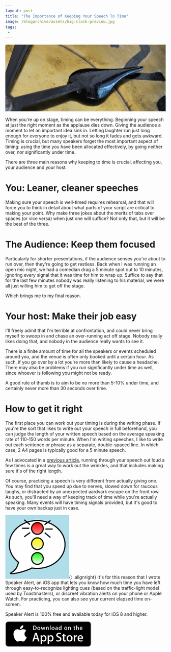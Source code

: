 ```yaml
---
layout: post
title: "The Importance of Keeping Your Speech To Time"
image: /blogarchive/assets/big-clock-preview.jpg
tags:
 -
---
```


![](/blogarchive/assets/big-clock-top.png)

When you're up on stage, timing can be everything. Beginning your speech at just the right moment as the applause dies down. Giving the audience a moment to let an important idea sink in. Letting laughter run just long enough for everyone to enjoy it, but not so long it fades and gets awkward. Timing is crucial, but many speakers forget the most important aspect of timing: using the time you have been allocated effectively, by going neither over, nor significantly under time.

There are three main reasons why keeping to time is crucial, affecting you, your audience and your host.

# You: Leaner, cleaner speeches

Making sure your speech is well-timed requires rehearsal, and that will force you to think in detail about what parts of your script are critical to making your point. Why make three jokes about the merits of tabs over spaces (or vice versa) when just one will suffice? Not only that, but it will be the best of the three.

# The Audience: Keep them focused

Particularly for shorter presentations, if the audience senses you're about to run over, then they're going to get restless. Back when I was running an open mic night, we had a comedian drag a 5 minute spot out to 10 minutes, ignoring every signal that it was time for him to wrap up. Suffice to say that for the last few minutes nobody was really listening to his material, we were all just willing him to get off the stage. 

Which brings me to my final reason.

# Your host: Make their job easy

I'll freely admit that I'm terrible at confrontation, and could never bring myself to swoop in and chase an over-running act off stage. Nobody really likes doing that, and nobody in the audience really wants to see it.

There is a finite amount of time for all the speakers or events scheduled around you, and the venue is often only booked until a certain hour. As such, if you go over by a lot you're more than likely to cause a headache. There may also be problems if you run significantly under time as well, since whoever is following you might not be ready.

A good rule of thumb is to aim to be no more than 5-10% under time, and certainly never more than 30 seconds over time.

# How to get it right

The first place you can work out your timing is during the writing phase. If you're the sort that likes to write out your speech in full beforehand, you can judge the length of your written speech based on the average speaking rate of 110-150 words per minute. When I'm writing speeches, I like to write out each sentence or phrase as a separate, double-spaced line. In which case, 2 A4 pages is typically good for a 5 minute speech.

As I advocated in a [previous article](http://telliott.io/node/483/), running through your speech out loud a few times is a great way to work out the wrinkles, and that includes making sure it's of the right length.

Of course, practicing a speech is very different from actually giving one. You may find that you speed up due to nerves, slowed down for raucous laughs, or distracted by an unexpected aardvark escape on the front row. As such, you'll need a way of keeping track of time while you're actually speaking. Many events will have timing signals provided, but it's good to have your own backup just in case.

![](/blogarchive/assets/SpeakerAlert-Icon.png){: .alignright} It's for this reason that I wrote Speaker Alert, an iOS app that lets you know how much time you have left through easy-to-recognize lighting cues (based on the traffic-light model used by Toastmasters), or discreet vibration alerts on your phone or Apple Watch. For practicing, you can also see your current elapsed time on-screen.

Speaker Alert is 100% free and available today for iOS 8 and higher.

[![](/blogarchive/assets/appstore-badge.svg)](https://itunes.apple.com/us/app/speaker-alert/id488585337?mt=8)